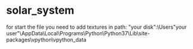 # solar_system
 
for start the file you need to add textures in path: "your disk":\Users\"your user"\AppData\Local\Programs\Python\Python37\Lib\site-packages\vpython\vpython_data
